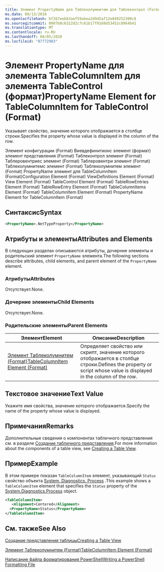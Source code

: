 ```yaml
---
title: Элемент PropertyName для Таблеколумнитем для Таблеконтрол (Format) | Документация Майкрософт
ms.date: 09/13/2016
ms.openlocfilehash: bf267eeb83aef59abea2d945af12e849252309c8
ms.sourcegitcommit: 0907b8c6322d2c7c61b17f8168d53452c8964b41
ms.translationtype: MT
ms.contentlocale: ru-RU
ms.lasthandoff: 08/05/2020
ms.locfileid: "87772983"
---
```

# <a name="propertyname-element-for-tablecolumnitem-for-tablecontrol-format"></a><span data-ttu-id="b6e7f-102">Элемент PropertyName для элемента TableColumnItem для элемента TableControl (формат)</span><span class="sxs-lookup"><span data-stu-id="b6e7f-102">PropertyName Element for TableColumnItem for TableControl (Format)</span></span>

<span data-ttu-id="b6e7f-103">Указывает свойство, значение которого отображается в столбце строки.</span><span class="sxs-lookup"><span data-stu-id="b6e7f-103">Specifies the property whose value is displayed in the column of the row.</span></span>

<span data-ttu-id="b6e7f-104">Элемент конфигурации (Format) Виевдефинитионс элемент (формат) элемент представления (Format) Таблеконтрол элемент (Format) Таблеровентриес элемент (Format) Таблеровентри элемент (Format) Таблеколумнитемс элемент (Format) Таблеколумнитем элемент (Format) PropertyName элемент для TableColumnItem (Format)</span><span class="sxs-lookup"><span data-stu-id="b6e7f-104">Configuration Element (Format) ViewDefinitions Element (Format) View Element (Format) TableControl Element (Format) TableRowEntries Element (Format) TableRowEntry Element (Format) TableColumnItems Element (Format) TableColumnItem Element (Format) PropertyName Element for TableColumnItem (Format)</span></span>

## <a name="syntax"></a><span data-ttu-id="b6e7f-105">Синтаксис</span><span class="sxs-lookup"><span data-stu-id="b6e7f-105">Syntax</span></span>

```xml
<PropertyName>.NetTypeProperty</PropertyName>
```

## <a name="attributes-and-elements"></a><span data-ttu-id="b6e7f-106">Атрибуты и элементы</span><span class="sxs-lookup"><span data-stu-id="b6e7f-106">Attributes and Elements</span></span>

<span data-ttu-id="b6e7f-107">В следующих разделах описываются атрибуты, дочерние элементы и родительский элемент `PropertyName` элемента.</span><span class="sxs-lookup"><span data-stu-id="b6e7f-107">The following sections describe attributes, child elements, and parent element of the `PropertyName` element.</span></span>

### <a name="attributes"></a><span data-ttu-id="b6e7f-108">Атрибуты</span><span class="sxs-lookup"><span data-stu-id="b6e7f-108">Attributes</span></span>

<span data-ttu-id="b6e7f-109">Отсутствует.</span><span class="sxs-lookup"><span data-stu-id="b6e7f-109">None.</span></span>

### <a name="child-elements"></a><span data-ttu-id="b6e7f-110">Дочерние элементы</span><span class="sxs-lookup"><span data-stu-id="b6e7f-110">Child Elements</span></span>

<span data-ttu-id="b6e7f-111">Отсутствует.</span><span class="sxs-lookup"><span data-stu-id="b6e7f-111">None.</span></span>

### <a name="parent-elements"></a><span data-ttu-id="b6e7f-112">Родительские элементы</span><span class="sxs-lookup"><span data-stu-id="b6e7f-112">Parent Elements</span></span>

|<span data-ttu-id="b6e7f-113">Элемент</span><span class="sxs-lookup"><span data-stu-id="b6e7f-113">Element</span></span>|<span data-ttu-id="b6e7f-114">Описание</span><span class="sxs-lookup"><span data-stu-id="b6e7f-114">Description</span></span>|
|-------------|-----------------|
|[<span data-ttu-id="b6e7f-115">Элемент Таблеколумнитем (Format)</span><span class="sxs-lookup"><span data-stu-id="b6e7f-115">TableColumnItem Element (Format)</span></span>](./tablecolumnitem-element-for-tablecolumnitems-for-tablecontrol-format.md)|<span data-ttu-id="b6e7f-116">Определяет свойство или скрипт, значение которого отображается в столбце строки.</span><span class="sxs-lookup"><span data-stu-id="b6e7f-116">Defines the property or script whose value is displayed in the column of the row.</span></span>|

## <a name="text-value"></a><span data-ttu-id="b6e7f-117">Текстовое значение</span><span class="sxs-lookup"><span data-stu-id="b6e7f-117">Text Value</span></span>

<span data-ttu-id="b6e7f-118">Укажите имя свойства, значение которого отображается.</span><span class="sxs-lookup"><span data-stu-id="b6e7f-118">Specify the name of the property whose value is displayed.</span></span>

## <a name="remarks"></a><span data-ttu-id="b6e7f-119">Примечания</span><span class="sxs-lookup"><span data-stu-id="b6e7f-119">Remarks</span></span>

<span data-ttu-id="b6e7f-120">Дополнительные сведения о компонентах табличного представления см. в разделе [Создание табличного представления](./creating-a-table-view.md).</span><span class="sxs-lookup"><span data-stu-id="b6e7f-120">For more information about the components of a table view, see [Creating a Table View](./creating-a-table-view.md).</span></span>

## <a name="example"></a><span data-ttu-id="b6e7f-121">Пример</span><span class="sxs-lookup"><span data-stu-id="b6e7f-121">Example</span></span>

<span data-ttu-id="b6e7f-122">В этом примере показан `TableColumnItem` элемент, указывающий `Status` свойство объекта [System. Diagnostics. Process](/dotnet/api/System.Diagnostics.Process) .</span><span class="sxs-lookup"><span data-stu-id="b6e7f-122">This example shows a `TableColumnItem` element that specifies the `Status` property of the [System.Diagnostics.Process](/dotnet/api/System.Diagnostics.Process) object.</span></span>

```xml
<TableColumnItem>
   <Alignment>Centered</Alignment>
  <PropertyName>Status</PropertyName>
</TableColumnItem>

```

## <a name="see-also"></a><span data-ttu-id="b6e7f-123">См. также</span><span class="sxs-lookup"><span data-stu-id="b6e7f-123">See Also</span></span>

[<span data-ttu-id="b6e7f-124">Создание представления таблицы</span><span class="sxs-lookup"><span data-stu-id="b6e7f-124">Creating a Table View</span></span>](./creating-a-table-view.md)

[<span data-ttu-id="b6e7f-125">Элемент Таблеколумнитем (Format)</span><span class="sxs-lookup"><span data-stu-id="b6e7f-125">TableColumnItem Element (Format)</span></span>](./tablecolumnitem-element-for-tablecolumnitems-for-tablecontrol-format.md)

[<span data-ttu-id="b6e7f-126">Написание файла форматирования PowerShell</span><span class="sxs-lookup"><span data-stu-id="b6e7f-126">Writing a PowerShell Formatting File</span></span>](./writing-a-powershell-formatting-file.md)
